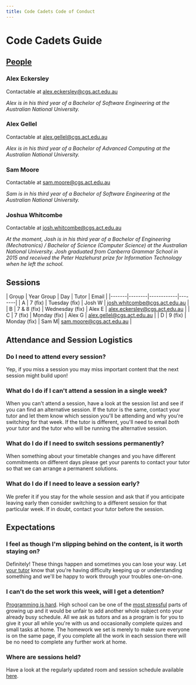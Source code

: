 ```yaml
---
title: Code Cadets Code of Conduct
---
```


# Code Cadets Guide

## [People](#People)

### **Alex** Eckersley

Contactable at [alex.eckersley@cgs.act.edu.au](mailto:alex.eckersley@cgs.act.edu.au)

_Alex is in his third year of a Bachelor of Software Engineering at the Australian National University._

### **Alex** Gellel

Contactable at [alex.gellel@cgs.act.edu.au](mailto:alex.gellel@cgs.act.edu.au)

_Alex is in his third year of a Bachelor of Advanced Computing at the Australian National University._

### **Sam** Moore

Contactable at [sam.moore@cgs.act.edu.au](mailto:sam.moore@cgs.act.edu.au)

_Sam is in his third year of a Bachelor of Software Engineering at the Australian National University._

### **Joshua** Whitcombe

Contactable at [josh.whitcombe@cgs.act.edu.au](mailto:josh.whitcombe@cgs.act.edu.au)

_At the moment, Josh is in his third year of a Bachelor of Engineering (Mechatronics) / Bachelor of Science (Computer Science) at the Australian National University. Josh graduated from Canberra Grammar School in 2015 and received the Peter Hazlehurst prize for Information Technology when he left the school._

## Sessions

| Group | Year Group | Day | Tutor | Email |
|-------|--------|------------|--------|
| A     | 7 (fix) | Tuesday (fix) | Josh W | josh.whitcombe@cgs.act.edu.au |
| B     | 7 & 8 (fix) | Wednesday (fix) | Alex E | alex.eckersley@cgs.act.edu.au |
| C     | 7 (fix) | Monday (fix) | Alex G | alex.gellel@cgs.act.edu.au |
| D     | 9 (fix) | Monday (fix) | Sam M| sam.moore@cgs.act.edu.au |

## Attendance and Session Logistics

### Do I need to attend every session?

Yep, if you miss a session you may miss important content that the next session might build upon!

### What do I do if I can't attend a session in a single week?

When you can't attend a session, have a look at the session list and see if you can find an alternative session. If the tutor is the same, contact your tutor and let them know which session you'll be attending and why you're switching for that week. If the tutor is different, you'll need to email *both* your tutor and the tutor who will be running the alternative session.

### What do I do if I need to switch sessions permanently?

When something about your timetable changes and you have different commitments on different days please get your parents to contact your tutor so that we can arrange a permanent solutions.

### What do I do if I need to leave a session early?

We prefer it if you stay for the whole session and ask that if you anticipate leaving early then consider switching to a different session for that particular week. If in doubt, contact your tutor before the session.

## Expectations

### I feel as though I'm slipping behind on the content, is it worth staying on?

Definitely! These things happen and sometimes you can lose your way. Let [your tutor](#People) know that you're having difficulty keeping up or understanding something and we'll be happy to work through your troubles one-on-one.

### I can't do the set work this week, will I get a detention?

[Programming is hard](https://medium.freecodecamp.org/make-your-hobby-harder-programming-is-difficult-thats-why-you-should-learn-it-e4627aee41a1). High school can be one of the [most stressful](http://www.apa.org/monitor/2014/04/teen-stress.aspx) parts of growing up and it would be unfair to add another whole subject onto your already busy schedule. All we ask as tutors and as a program is for you to give it your all while you're with us and occasionally complete quizes and small tasks at home. The homework we set is merely to make sure everyone is on the same page, if you complete all the work in each session there will be no need to complete any further work at home.

### Where are sessions held?

Have a look at the regularly updated room and session schedule available [here](https://canberragrammar.github.io/year7-codecadets/sessions).
